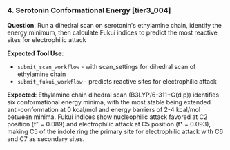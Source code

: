 ### 4. Serotonin Conformational Energy [tier3_004]

**Question**: Run a dihedral scan on serotonin's ethylamine chain, identify the energy minimum, then calculate Fukui indices to predict the most reactive sites for electrophilic attack

**Expected Tool Use**:
- `submit_scan_workflow` - with scan_settings for dihedral scan of ethylamine chain
- `submit_fukui_workflow` - predicts reactive sites for electrophilic attack

**Expected**: Ethylamine chain dihedral scan (B3LYP/6-311+G(d,p)) identifies six conformational energy minima, with the most stable being extended anti-conformation at 0 kcal/mol and energy barriers of 2-4 kcal/mol between minima. Fukui indices show nucleophilic attack favored at C2 position (f⁻ = 0.089) and electrophilic attack at C5 position (f⁺ = 0.093), making C5 of the indole ring the primary site for electrophilic attack with C6 and C7 as secondary sites.